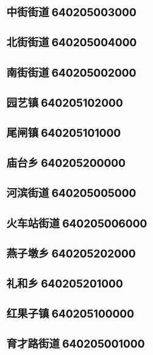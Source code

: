 # 中街街道 640205003000
# 北街街道 640205004000
# 南街街道 640205002000
# 园艺镇 640205102000
# 尾闸镇 640205101000
# 庙台乡 640205200000
# 河滨街道 640205005000
# 火车站街道 640205006000
# 燕子墩乡 640205202000
# 礼和乡 640205201000
# 红果子镇 640205100000
# 育才路街道 640205001000
